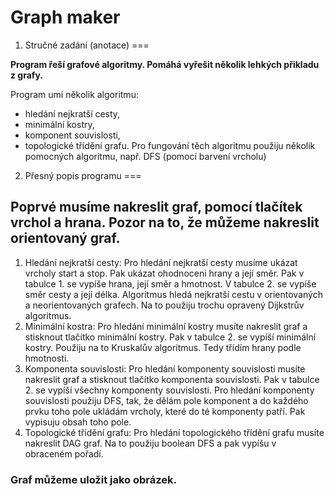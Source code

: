 # Graph maker

1.	Stručné zadání (anotace)
===

**Program řeší grafové algoritmy. Pomáhá vyřešit několik lehkých přikladu z grafy.**

Program umí několik algoritmu: 
-	hledání nejkratší cesty, 
-	minimální kostry, 
-	komponent souvislosti, 
-	topologické třídění grafu.
Pro fungování těch algoritmu použiju několik pomocných algoritmu, např. DFS (pomocí barvení vrcholu)

2.	Přesný popis programu 
===

Poprvé musíme nakreslit graf, pomocí tlačítek vrchol a hrana. Pozor na to, že můžeme nakreslit orientovaný graf. 
----------------------------------------------
1.	Hledání nejkratší cesty:
Pro hledání nejkratší cesty musíme ukázat vrcholy start a stop. Pak ukázat ohodnoceni hrany a její směr.  Pak v tabulce 1. se vypíše hrana, její směr a hmotnost. V tabulce 2. se vypíše směr cesty a její délka.
Algoritmus hledá nejkratší cestu v orientovaných a neorientovaných grafech. Na to použiju trochu opravený Dijkstrův algoritmus.
2.	Minimální kostra: 
Pro hledání minimální kostry musíte nakreslit graf a stisknout tlačítko minimální kostry. Pak v tabulce 2. se vypíší minimální kostry.
Použiju na to Kruskalův algoritmus. Tedy třídím hrany podle hmotnosti. 
3.	Komponenta souvislosti:
Pro hledání komponenty souvislosti musíte nakreslit graf a stisknout tlačítko komponenta souvislosti. Pak v tabulce 2. se vypíší všechny komponenty souvislosti.
Pro hledání komponenty souvislosti použiju DFS, tak, že dělám pole komponent a do každého prvku toho pole ukládám vrcholy, které do té komponenty patří. Pak vypisuju obsah toho pole.
4.	Topologické třídění grafu:
Pro hledání topologického třídění grafu musíte nakreslit DAG graf. Na to použiju boolean DFS a pak vypíšu v obraceném pořadí.


### Graf můžeme uložit jako obrázek.
